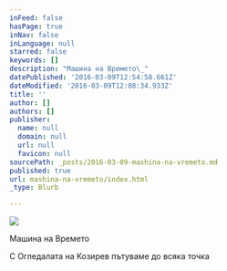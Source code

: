 ```yaml
---
inFeed: false
hasPage: true
inNav: false
inLanguage: null
starred: false
keywords: []
description: "Машина на Времето\_"
datePublished: '2016-03-09T12:54:58.661Z'
dateModified: '2016-03-09T12:08:34.933Z'
title: ''
author: []
authors: []
publisher:
  name: null
  domain: null
  url: null
  favicon: null
sourcePath: _posts/2016-03-09-mashina-na-vremeto.md
published: true
url: mashina-na-vremeto/index.html
_type: Blurb

---
```

![](https://the-grid-user-content.s3-us-west-2.amazonaws.com/78f63a2c-c063-43cb-8650-279ebaafa82a.jpg)

Машина на Времето 

С Огледалата на Козирев пътуваме до всяка точка